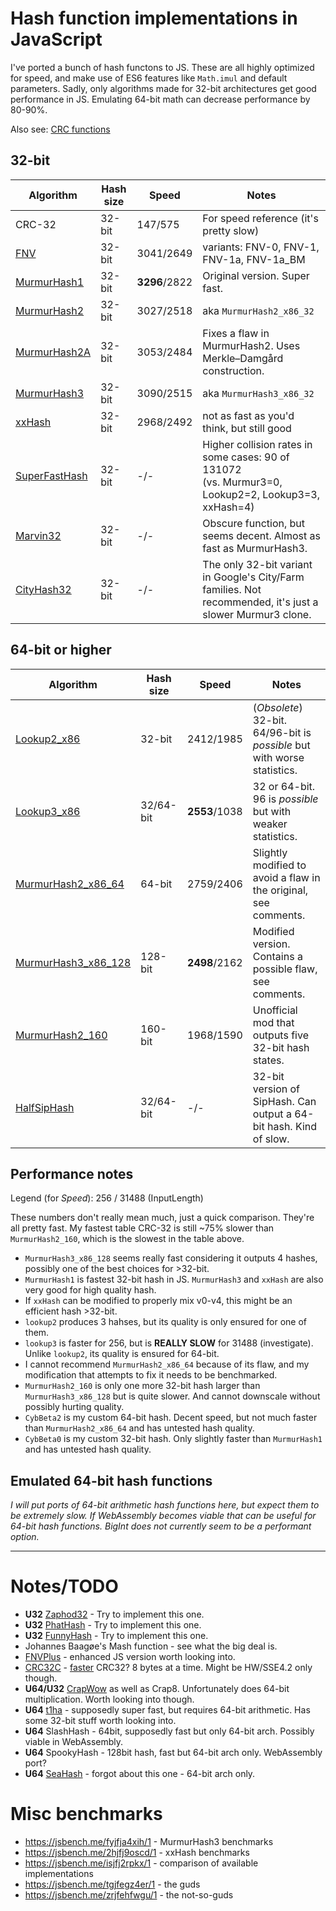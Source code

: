 # Hash function implementations in JavaScript

I've ported a bunch of hash functons to JS. These are all highly optimized for speed, and make use of ES6 features like `Math.imul` and default parameters. Sadly, only algorithms made for 32-bit architectures get good performance in JS. Emulating 64-bit math can decrease performance by 80-90%.

Also see: [CRC functions](CRC.md)

## 32-bit
| Algorithm | Hash size | Speed | Notes |
| --------- | --------- | ----- | ----- |
| CRC-32 | 32-bit | 147/575 | For speed reference (it's pretty slow) |
| [FNV](FNV.js) | 32-bit  | 3041/2649  | variants: FNV-0, FNV-1, FNV-1a, FNV-1a_BM |
| [MurmurHash1](murmurhash1.js) | 32-bit | **3296**/2822 | Original version. Super fast. |
| [MurmurHash2](murmurhash2.js) | 32-bit | 3027/2518 | aka `MurmurHash2_x86_32` |
| [MurmurHash2A](murmurhash2a.js) | 32-bit | 3053/2484 | Fixes a flaw in MurmurHash2. Uses Merkle–Damgård construction. |
| [MurmurHash3](murmurhash3.js) | 32-bit | 3090/2515 | aka `MurmurHash3_x86_32` |
| [xxHash](xxhash_32.js) | 32-bit | 2968/2492 | not as fast as you'd think, but still good |
| [SuperFastHash](superfasthash.js) | 32-bit | -/- | Higher collision rates in some cases: 90 of 131072<br> (vs. Murmur3=0, Lookup2=2, Lookup3=3, xxHash=4) |
| [Marvin32](marvin32.js) | 32-bit | -/- | Obscure function, but seems decent. Almost as fast as MurmurHash3. |
| [CityHash32](cityhash32.js) | 32-bit | -/- | The only 32-bit variant in Google's City/Farm families. Not recommended, it's just a slower Murmur3 clone. |

## 64-bit or higher

| Algorithm | Hash size | Speed | Notes |
| --------- | --------- | ----- | ----- |
| [Lookup2_x86](lookup2.js) | 32-bit | 2412/1985 | (_Obsolete_) 32-bit. 64/96-bit is _possible_ but with worse statistics. |
| [Lookup3_x86](lookup3.js) | 32/64-bit | **2553**/1038 | 32 or 64-bit. 96 is _possible_ but with weaker statistics. |
| [MurmurHash2_x86_64](murmurhash2_64b.js) | 64-bit | 2759/2406 | Slightly modified to avoid a flaw in the original, see comments. |
| [MurmurHash3_x86_128](murmurhash3_128.js) | 128-bit | **2498**/2162 | Modified version. Contains a possible flaw, see comments. |
| [MurmurHash2_160](murmurhash2_160.js) | 160-bit | 1968/1590 | Unofficial mod that outputs five 32-bit hash states. |
| [HalfSipHash](halfsiphash.js) | 32/64-bit | -/- | 32-bit version of SipHash. Can output a 64-bit hash. Kind of slow. |

## Performance notes

Legend (for *Speed*): 256 / 31488 (InputLength)

These numbers don't really mean much, just a quick comparison. They're all pretty fast. My fastest table CRC-32 is still ~75% slower than `MurmurHash2_160`, which is the slowest in the table above.

* `MurmurHash3_x86_128` seems really fast considering it outputs 4 hashes, possibly one of the best choices for >32-bit.
* `MurmurHash1` is fastest 32-bit hash in JS. `MurmurHash3` and `xxHash` are also very good for high quality hash.
* If `xxHash` can be modified to properly mix v0-v4, this might be an efficient hash >32-bit. 
* `lookup2` produces 3 hahses, but its quality is only ensured for one of them.
* `lookup3` is faster for 256, but is **REALLY SLOW** for 31488 (investigate). Unlike `lookup2`, its quality is ensured for 64-bit.
* I cannot recommend `MurmurHash2_x86_64` because of its flaw, and my modification that attempts to fix it needs to be benchmarked.
* `MurmurHash2_160` is only one more 32-bit hash larger than `MurmurHash3_x86_128` but is quite slower. And cannot downscale without possibly hurting quality.
* `CybBeta2` is my custom 64-bit hash. Decent speed, but not much faster than `MurmurHash2_x86_64` and has untested hash quality.
* `CybBeta0` is my custom 32-bit hash. Only slightly faster than `MurmurHash1` and has untested hash quality.

## Emulated 64-bit hash functions

_I will put ports of 64-bit arithmetic hash functions here, but expect them to be extremely slow._
_If WebAssembly becomes viable that can be useful for 64-bit hash functions._
_BigInt does not currently seem to be a performant option._

****

# Notes/TODO

* **U32** [Zaphod32](https://github.com/demerphq/BeagleHash/blob/master/zaphod32_hash.h) - Try to implement this one.
* **U32** [PhatHash](https://github.com/demerphq/BeagleHash/blob/master/phat_hash.h) - Try to implement this one.
* **U32** [FunnyHash](https://github.com/funny-falcon/funny_hash/blob/master/funny_hash.h) - Try to implement this one.
* Johannes Baagøe's Mash function - see what the big deal is.
* [FNVPlus](https://github.com/tjwebb/fnv-plus) - enhanced JS version worth looking into. 
* [CRC32C](http://www.evanjones.ca/crc32c.html) - [faster](https://stackoverflow.com/questions/17645167/implementing-sse-4-2s-crc32c-in-software/17646775) CRC32? 8 bytes at a time. Might be HW/SSE4.2 only though.
* **U64/U32** [CrapWow](https://github.com/carthy/beard.hash/blob/master/sources/crapwow.c) as well as Crap8. Unfortunately does 64-bit multiplication. Worth looking into though.
* **U64** [t1ha](https://github.com/leo-yuriev/t1ha) - supposedly super fast, but requires 64-bit arithmetic. Has some 32-bit stuff worth looking into.
* **U64** SlashHash - 64bit, supposedly fast but only 64-bit arch. Possibly viable in WebAssembly.
* **U64** SpookyHash - 128bit hash, fast but 64-bit arch only. WebAssembly port?
* **U64** [SeaHash](https://github.com/jroivas/seahash) - forgot about this one - 64-bit arch only.

# Misc benchmarks
*  https://jsbench.me/fyjfja4xih/1 - MurmurHash3 benchmarks
*  https://jsbench.me/2hjfj9oscd/1 - xxHash benchmarks
*  https://jsbench.me/isjfj2rpkx/1 - comparison of available implementations
*  https://jsbench.me/tgjfegz4er/1 - the guds
*  https://jsbench.me/zrjfehfwgu/1 - the not-so-guds

